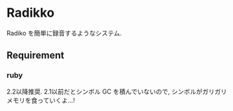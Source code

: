 Radikko
=======

Radiko を簡単に録音するようなシステム.


Requirement
-----------
### ruby ###
2.2以降推奨.
2.1以前だとシンボル GC を積んでいないので, シンボルがガリガリメモリを食っていくよ...!
